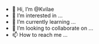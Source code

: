 - 👋 Hi, I’m @Kvilae
- 👀 I’m interested in ...
- 🌱 I’m currently learning ...
- 💞️ I’m looking to collaborate on ...
- 📫 How to reach me ...

<!---
Kvilae/Kvilae is a ✨ special ✨ repository because its `README.md` (this file) appears on your GitHub profile.
You can click the Preview link to take a look at your changes.
--->
